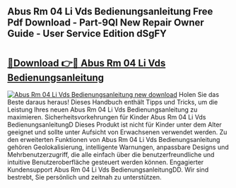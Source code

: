 ## Abus Rm 04 Li Vds Bedienungsanleitung Free Pdf Download - Part-9Ql New Repair Owner Guide - User Service Edition dSgFY

# <h2><a href="http://df5hwmi.blite.top/?on=Abus+Rm+04+Li+Vds+Bedienungsanleitung">🔗Download 👉🔴 Abus Rm 04 Li Vds Bedienungsanleitung</a></h2>

[![Abus Rm 04 Li Vds Bedienungsanleitung new download](https://i.imgur.com/lujVjoI.png)](http://df5hwmi.blite.top/?on=Abus+Rm+04+Li+Vds+Bedienungsanleitung)
Holen Sie das Beste daraus heraus! Dieses Handbuch enthält Tipps und Tricks, um die Leistung Ihres neuen Abus Rm 04 Li Vds Bedienungsanleitung zu maximieren. Sicherheitsvorkehrungen für Kinder Abus Rm 04 Li Vds BedienungsanleitungD Dieses Produkt ist nicht für Kinder unter dem Alter geeignet und sollte unter Aufsicht von Erwachsenen verwendet werden. Zu den erweiterten Funktionen von Abus Rm 04 Li Vds Bedienungsanleitung gehören Geolokalisierung, intelligente Warnungen, anpassbare Designs und Mehrbenutzerzugriff, die alle einfach über die benutzerfreundliche und intuitive Benutzeroberfläche gesteuert werden können. Engagierter Kundensupport Abus Rm 04 Li Vds BedienungsanleitungDD. Wir sind bestrebt, Sie persönlich und zeitnah zu unterstützen.
